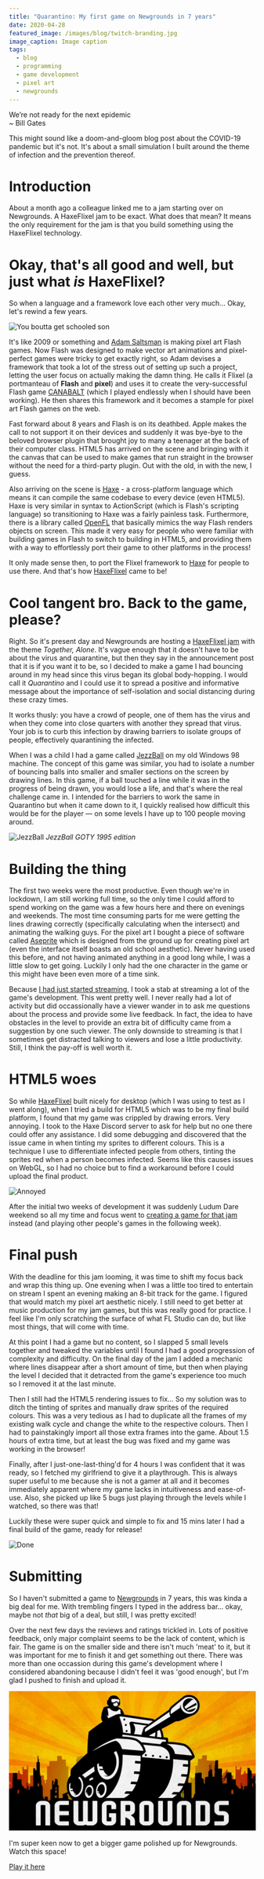```yaml
---
title: "Quarantino: My first game on Newgrounds in 7 years"
date: 2020-04-28
featured_image: /images/blog/twitch-branding.jpg
image_caption: Image caption
tags:
  - blog
  - programming
  - game development
  - pixel art
  - newgrounds
---
```


We’re not ready for the next epidemic  
~ Bill Gates

This might sound like a doom-and-gloom blog post about the COVID-19 pandemic but it's not. It's about a small simulation I built around the theme of infection and the prevention thereof.

# Introduction

About a month ago a colleague linked me to a jam starting over on Newgrounds. A HaxeFlixel jam to be exact. What does that mean? It means the only requirement for the jam is that you build something using the HaxeFlixel technology.

# Okay, that's all good and well, but just what *is* HaxeFlixel?

So when a language and a framework love each other very much... Okay, let's rewind a few years.

![You boutta get schooled son](https://media1.tenor.com/images/5b04f7e51bd8659b985b8aa4f86ffedc/tenor.gif?itemid=4458347)

It's like 2009 or something and [Adam Saltsman](http://adamatomic.com/) is making pixel art Flash games. Now Flash was designed to make vector art animations and pixel-perfect games were tricky to get exactly right, so Adam devises a framework that took a lot of the stress out of setting up such a project, letting the user focus on actually making the damn thing. He calls it Flixel (a portmanteau of **Flash** and **pixel**) and uses it to create the very-successful Flash game [CANABALT](https://www.newgrounds.com/portal/view/510303) (which I played endlessly when I should have been working). He then shares this framework and it becomes a stample for pixel art Flash games on the web.

Fast forward about 8 years and Flash is on its deathbed. Apple makes the call to not support it on their devices and suddenly it was bye-bye to the beloved browser plugin that brought joy to many a teenager at the back of their computer class. HTML5 has arrived on the scene and bringing with it the canvas that can be used to make games that run straight in the browser without the need for a third-party plugin. Out with the old, in with the new, I guess.

Also arriving on the scene is [Haxe](http://haxe.org/) - a cross-platform language which means it can compile the same codebase to every device (even HTML5). Haxe is very similar in syntax to ActionScript (which is Flash's scripting language) so transitioning to Haxe was a fairly painless task. Furthermore, there is a library called [OpenFL](https://github.com/openfl) that basically mimics the way Flash renders objects on screen. This made it very easy for people who were familiar with building games in Flash to switch to building in HTML5, and providing them with a way to effortlessly port their game to other platforms in the process!

It only made sense then, to port the Flixel framework to [Haxe](http://haxe.org/) for people to use there. And that's how [HaxeFlixel](https://haxeflixel.com/) came to be!

# Cool tangent bro. Back to the game, please?

Right. So it's present day and Newgrounds are hosting a [HaxeFlixel jam](https://www.newgrounds.com/bbs/topic/1450269) with the theme *Together, Alone*. It's vague enough that it doesn't have to be about the virus and quarantine, but then they say in the announcement post that it is if you want it to be, so I decided to make a game I had bouncing around in my head since this virus began its global body-hopping. I would call it *Quarantino* and I could use it to spread a positive and informative message about the importance of self-isolation and social distancing during these crazy times.

It works thusly: you have a crowd of people, one of them has the virus and when they come into close quarters with another they spread that virus. Your job is to curb this infection by drawing barriers to isolate groups of people, effectively quarantining the infected.

When I was a child I had a game called [JezzBall](https://en.wikipedia.org/wiki/JezzBall) on my old Windows 98 machine. The concept of this game was similar, you had to isolate a number of bouncing balls into smaller and smaller sections on the screen by drawing lines. In this game, if a ball touched a line while it was in the progress of being drawn, you would lose a life, and that's where the real challenge came in. I intended for the barriers to work the same in Quarantino but when it came down to it, I quickly realised how difficult this would be for the player — on some levels I have up to 100 people moving around.

![JezzBall](https://media.giphy.com/media/zjGwLfNneurfy/giphy.gif)
*JezzBall GOTY 1995 edition*

# Building the thing

The first two weeks were the most productive. Even though we're in lockdown, I am still working full time, so the only time I could afford to spend working on the game was a few hours here and there on evenings and weekends. The most time consuming parts for me were getting the lines drawing correctly (specifically calculating when the intersect) and animating the walking guys. For the pixel art I bought a piece of software called [Aseprite](https://www.aseprite.org/) which is designed from the ground up for creating pixel art (even the interface itself boasts an old school aesthetic). Never having used this before, and not having animated anything in a good long while, I was a little slow to get going. Luckily I only had the one character in the game or this might have been even more of a time sink.

Because [I had just started streaming](/blog/hello-twitch), I took a stab at streaming a lot of the game's development. This went pretty well. I never really had a lot of activity but did occassionally have a viewer wander in to ask me questions about the process and provide some live feedback. In fact, the idea to have obstacles in the level to provide an extra bit of difficulty came from a suggestion by one such viewer. The only downside to streaming is that I sometimes get distracted talking to viewers and lose a little productivity. Still, I think the pay-off is well worth it.

# HTML5 woes

So while [HaxeFlixel](https://haxeflixel.com/) built nicely for desktop (which I was using to test as I went along), when I tried a build for HTML5 which was to be my final build platform, I found that my game was crippled by drawing errors. Very annoying. I took to the Haxe Discord server to ask for help but no one there could offer any assistance. I did some debugging and discovered that the issue came in when tinting my sprites to different colours. This is a technique I use to differentiate infected people from others, tinting the sprites red when a person becomes infected. Seems like this causes issues on WebGL, so I had no choice but to find a workaround before I could upload the final product.

![Annoyed](https://media.tenor.com/images/55998b2722e985c40443eae54ef7c03e/tenor.gif)

After the initial two weeks of development it was suddenly Ludum Dare weekend so all my time and focus went to [creating a game for that jam](/blog/ludum-dare-46) instead (and playing other people's games in the following week).

# Final push

With the deadline for this jam looming, it was time to shift my focus back and wrap this thing up. One evening when I was a little too tired to entertain on stream I spent an evening making an 8-bit track for the game. I figured that would match my pixel art aesthetic nicely. I still need to get better at music production for my jam games, but this was really good for practice. I feel like I'm only scratching the surface of what FL Studio can do, but like most things, that will come with time.

At this point I had a game but no content, so I slapped 5 small levels together and tweaked the variables until I found I had a good progression of complexity and difficulty. On the final day of the jam I added a mechanic where lines disappear after a short amount of time, but then when playing the level I decided that it detracted from the game's experience too much so I removed it at the last minute.

Then I still had the HTML5 rendering issues to fix... So my solution was to ditch the tinting of sprites and manually draw sprites of the required colours. This was a very tedious as I had to duplicate all the frames of my existing walk cycle and change the white to the respective colours. Then I had to painstakingly import all those extra frames into the game. About 1.5 hours of extra time, but at least the bug was fixed and my game was working in the browser!

Finally, after I just-one-last-thing'd for 4 hours I was confident that it was ready, so I fetched my girlfriend to give it a playthrough. This is always super useful to me because she is not a gamer at all and it becomes immediately apparent where my game lacks in intuitiveness and ease-of-use. Also, she picked up like 5 bugs just playing through the levels while I watched, so there was that!

Luckily these were super quick and simple to fix and 15 mins later I had a final build of the game, ready for release!

![Done](https://media1.tenor.com/images/136d01bc682dcbc7b4963fd81f8ec57f/tenor.gif)

# Submitting

So I haven't submitted a game to [Newgrounds](https://www.newgrounds.com) in 7 years, this was kinda a big deal for me. With trembling fingers I typed in the address bar... okay, maybe not *that* big of a deal, but still, I was pretty excited! 

Over the next few days the reviews and ratings trickled in. Lots of positive feedback, only major complaint seems to be the lack of content, which is fair. The game is on the smaller side and there isn't much 'meat' to it, but it was important for me to finish it and get something out there. There was more than one occassion during this game's development where I considered abandoning because I didn't feel it was 'good enough', but I'm glad I pushed to finish and upload it.

![Newgrounds](/images/blog/ng-banner.jpg)

I'm super keen now to get a bigger game polished up for Newgrounds. Watch this space!

[Play it here](https://www.newgrounds.com/portal/view/753674)
